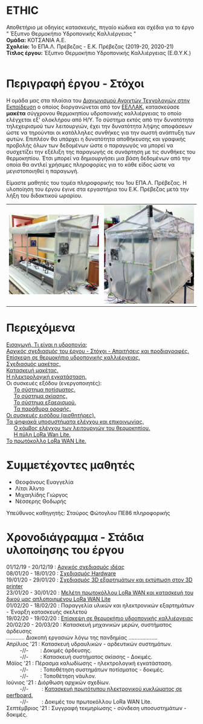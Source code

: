# ETHIC
Αποθετήριο με οδηγίες κατασκευής, πηγαίο κώδικα και σχέδια για το έργο " Έξυπνο Θερμοκήπιο Υδροπονικής Καλλιέργειας "<br>
**Ομάδα:** ΚΟΤΣΑΝΙΑ Α.Ε. <br/>
**Σχολείο:** 1ο ΕΠΑ.Λ. Πρέβεζας - Ε.Κ. Πρέβεζας (2019-20, 2020-21)<br/>
**Τίτλος έργου:** Έξυπνο Θερμοκήπιο Υδροπονικής Καλλιέργειας (Ε.Θ.Υ.Κ.)<br/> 
<br/>

Περιγραφή έργου - Στόχοι
========================
Η ομάδα μας στα πλαίσια του <a href="https://openedtech.ellak.gr/robotics2021/exipno-thermokipio-idroponikis-kalliergias-1o-epa-l-prevezas/">Διαγωνισμού Ανοιχτών Τεχνολογιών στην Εκπαίδευση</a> ο οποίος διοργανώνεται από τον <a href="https://eellak.ellak.gr/">ΕΕΛΛΑΚ</a>, κατασκεύασε <b>μακέτα</b> σύγχρονου θερμοκηπίου υδροπονικής καλλιέργειας το οποίο ελέγχεται εξ' ολοκλήρου από Η/Υ. Το σύστημα εκτός από την δυνατότητα τηλεχειρισμού των λειτουργιών, έχει την δυνατότητα λήψης αποφάσεων ώστε να τηρούνται οι κατάλληλες συνθήκες για την σωστή ανάπτυξη των φυτών. Επιπλέον θα υπάρχει η δυνατότητα αποθήκευσης και γραφικής προβολής όλων των δεδομένων ώστε ο παραγωγός να μπορεί να συσχετίζει την εξέλιξη της παραγωγής σε συνάρτηση με τις συνθήκες του θερμοκηπίου. Έτσι μπορεί να δημιουργήσει μια βάση δεδομένων από την οποία θα αντλεί χρήσιμες πληροφορίες για το κάθε είδος ώστε να μεγιστοποιηθεί η παραγωγή.

Είμαστε μαθητές του τομέα πληροφορικής του 1ου ΕΠΑ.Λ. Πρέβεζας. Η υλοποίηση του έργου έγινε στα εργαστήρια του Ε.Κ. Πρέβεζας μετά την λήξη του διδακτικού ωραρίου.

<p align="center">
<table>
 <tr>
  <td><img src="/resources/images/open1.jpg" width="400"></td>
  <td><img src="/resources/images/closed2.jpg" width="400"></td>
  </tr>
 </table>
 </p>

Περιεχόμενα
===========

<a href="/md_docs/eisag1.md">Εισαγωγή. Τι είναι η υδροπονία;</a><br>
<a href="/md_docs/eisag2.md">Αρχικός σχεδιασμός του έργου - Στόχοι - Απαιτήσεις και προδιαγραφές.</a><br>
<a href="/md_docs/en6.md">Επίσκεψη σε θερμοκήπιο υδροπονικής καλλιέργειας.</a><br>
<a href="/md_docs/en1.md">Σχεδιασμός μακέτας.</a><br>
<a href="/md_docs/en3.md">Κατασκευή μακέτας.</a><br>
<a href="/md_docs/electrolog.md">Η ηλεκτρολογική εγκατάσταση.</a><br>
Οι συσκευές εξόδου (ενεργοποιητές):<br>
&nbsp;&nbsp;&nbsp;&nbsp;&nbsp;<a href="/md_docs/potisma.md">Το σύστημα ποτίσματος.</a><br>
&nbsp;&nbsp;&nbsp;&nbsp;&nbsp;<a href="/md_docs/skiasi.md">Το σύστημα σκίασης.</a><br>
&nbsp;&nbsp;&nbsp;&nbsp;&nbsp;<a href="/md_docs/eksaerismos.md">Το σύστημα εξαερισμού.</a><br>
&nbsp;&nbsp;&nbsp;&nbsp;&nbsp;<a href="/md_docs/window.md">Τα παράθυρα οροφής.</a><br>
<a href="/md_docs/sensors.md">Οι συσκευές εισόδου (αισθητήρες).</a><br>
<a href="/md_docs/en2.md">Τα ψηφιακά υποσυστήματα ελέγχου και επικοινωνίας.</a><br>
&nbsp;&nbsp;&nbsp;&nbsp;&nbsp;<a href="/md_docs/thermo_node.md">Ο κόμβος ελέγχου των λειτουργιών του θερμοκηπίου.</a><br>
&nbsp;&nbsp;&nbsp;&nbsp;&nbsp;<a href="/md_docs/LoRa_Gateway.md">Η πύλη LoRa Wan Lite.</a><br>
<a href="/md_docs/en4.md">Το πρωτόκολλο LoRa WAN Lite.</a><br>

Συμμετέχοντες μαθητές
=====================
<ul>
 <li>Θεοφάνους Ευαγγελία</li>
 <li>Λίτσι Άλντο</li>
 <li>Μιχαηλίδης Γιώργος</li>
 <li>Νέσσερης Θοδωρής</li>
</ul>

Υπεύθυνος καθηγητής: Σταύρος Φώτογλου ΠΕ86 πληροφορικής

Χρονοδιάγραμμα - Στάδια υλοποίησης του έργου
===========================
01/12/19 - 20/12/19 : <a href="md_docs/en1.md">Αρχικός σχεδιασμός ιδέας</a><br/>
08/01/20 - 18/01/20 : <a href="md_docs/en2.md">Σχεδιασμός Hardware</a><br/>
19/01/20 - 29/01/20 : <a href="md_docs/en3.md">Σχεδιασμός 3D εξαρτημάτων και εκτύπωση στον 3D printer</a><br/>
23/01/20 - 30/01/20 : <a href="md_docs/en4.md">Μελέτη πρωτοκόλλου LoRa WAN και κατασκευή του δικού μας απλοποιημένου LoRa WAN Lite</a><br>
01/02/20 - 18/02/20 : Παραγγελία υλικών και ηλεκτρονικών εξαρτημάτων - Έναρξη κατασκευής σκελετού<br>
19/02/20 - 19/02/20 : <a href="md_docs/en6.md">Επίσκεψη σε θερμοκήπιο υδροπονικής καλλιέργειας</a><br/>
20/02/20 - 20/03/20 : Κατασκευή μηχανικών μερών, συστήματος άρδευσης<br/>
............ Διακοπή εργασιών λόγω της πανδημίας ...................<br>
Απρίλιος '21 : Κατασκευή υδραυλικών - αρδευτικών συστημάτων.<br> 
&nbsp;&nbsp;&nbsp;&nbsp;&nbsp;&nbsp;&nbsp;&nbsp;&nbsp;-//-&nbsp;&nbsp;&nbsp;&nbsp;&nbsp;&nbsp;&nbsp;&nbsp;: Δοκιμές άρδευσης.<br>
&nbsp;&nbsp;&nbsp;&nbsp;&nbsp;&nbsp;&nbsp;&nbsp;&nbsp;-//-&nbsp;&nbsp;&nbsp;&nbsp;&nbsp;&nbsp;&nbsp;&nbsp;: Κατασκευή συστήματος σκίασης - Δοκιμές.<br>
Μάϊος '21    : Πέρασμα καλωδίωσης - ηλεκτρολογική εγκατάσταση.<br>
&nbsp;&nbsp;&nbsp;&nbsp;&nbsp;&nbsp;&nbsp;&nbsp;&nbsp;-//-&nbsp;&nbsp;&nbsp;&nbsp;&nbsp;&nbsp;&nbsp;&nbsp;: Τοποθέτηση συστημάτων ποτίσματος - δοκιμές.<br>
&nbsp;&nbsp;&nbsp;&nbsp;&nbsp;&nbsp;&nbsp;&nbsp;&nbsp;-//-&nbsp;&nbsp;&nbsp;&nbsp;&nbsp;&nbsp;&nbsp;&nbsp;: Τοποθέτηση νάυλον.<br>
Ιούνιος '21  : Διόρθωση αρχικών σχεδίων.<br>
&nbsp;&nbsp;&nbsp;&nbsp;&nbsp;&nbsp;&nbsp;&nbsp;&nbsp;-//-&nbsp;&nbsp;&nbsp;&nbsp;&nbsp;&nbsp;&nbsp;&nbsp;&nbsp;: <a href="md_docs/en15.md">Κατασκευή πρωτότυπου ηλεκτρονικού κυκλώματος σε perfboard.</a><br>
&nbsp;&nbsp;&nbsp;&nbsp;&nbsp;&nbsp;&nbsp;&nbsp;&nbsp;-//-&nbsp;&nbsp;&nbsp;&nbsp;&nbsp;&nbsp;&nbsp;&nbsp;&nbsp;: Δοκιμές του πρωτοκόλλου LoRa WAN Lite. <br>
Σεπτέμβριος '21  : Συγγραφή τεκμηρίωσης - σύνδεση υποσυστημάτων - δοκιμές.<br>
<br>

